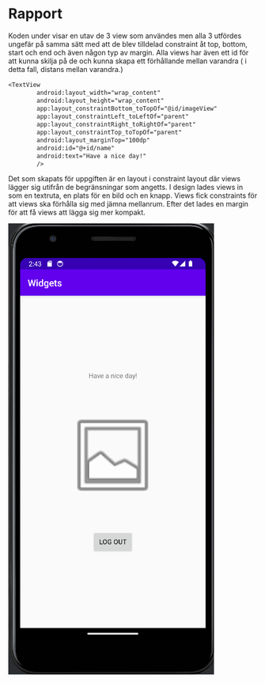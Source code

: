 
# Rapport

Koden under visar en utav de 3 view som användes men alla 3 utfördes ungefär på samma sätt med att de blev tilldelad constraint åt top, bottom, start och end och även någon typ av margin.
Alla views har även ett id för att kunna skilja på de och kunna skapa ett förhållande mellan varandra ( i detta fall, distans mellan varandra.)
```
<TextView
        android:layout_width="wrap_content"
        android:layout_height="wrap_content"
        app:layout_constraintBottom_toTopOf="@id/imageView"
        app:layout_constraintLeft_toLeftOf="parent"
        app:layout_constraintRight_toRightOf="parent"
        app:layout_constraintTop_toTopOf="parent"
        android:layout_marginTop="100dp"
        android:id="@+id/name"
        android:text="Have a nice day!"
        />
```

Det som skapats för uppgiften är en layout i constraint layout där views lägger sig utifrån de begränsningar som angetts. I design lades views in som en textruta, en plats för en bild och en knapp.
Views fick constraints för att views ska förhålla sig med jämna mellanrum. Efter det lades en margin för att få views att lägga sig mer kompakt. 


![screenshot.png](screenshot.png)